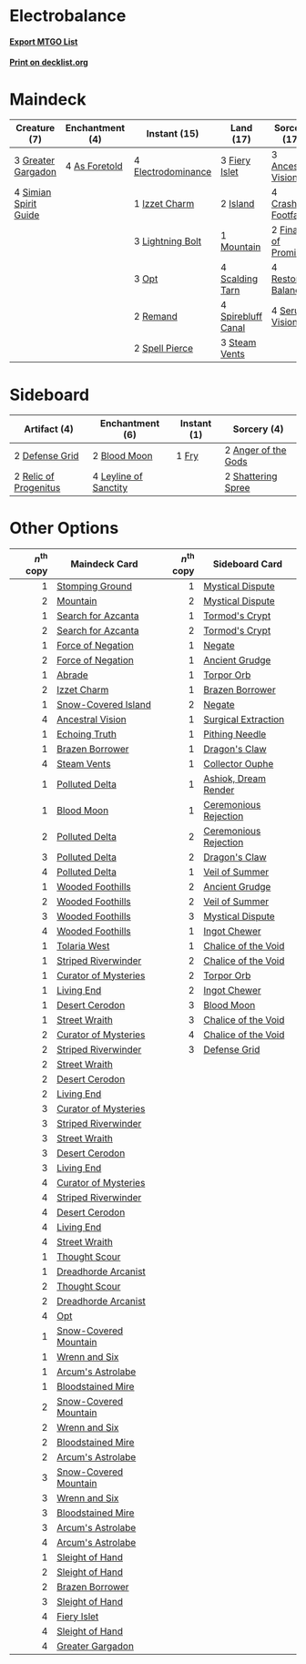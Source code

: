 # Electrobalance

#### [Export MTGO List](../collection/Electrobalance/Electrobalance.txt)
#### [Print on decklist.org](http://decklist.org/?deckmain=3%09Ancestral%20Vision%0A4%09As%20Foretold%0A4%09Crashing%20Footfalls%0A4%09Electrodominance%0A3%09Fiery%20Islet%0A2%09Finale%20of%20Promise%0A3%09Greater%20Gargadon%0A2%09Island%0A1%09Izzet%20Charm%0A3%09Lightning%20Bolt%0A1%09Mountain%0A3%09Opt%0A2%09Remand%0A4%09Restore%20Balance%0A4%09Scalding%20Tarn%0A4%09Serum%20Visions%0A4%09Simian%20Spirit%20Guide%0A2%09Spell%20Pierce%0A4%09Spirebluff%20Canal%0A3%09Steam%20Vents&deckside=2%09Anger%20of%20the%20Gods%0A2%09Blood%20Moon%0A2%09Defense%20Grid%0A1%09Fry%0A4%09Leyline%20of%20Sanctity%0A2%09Relic%20of%20Progenitus%0A2%09Shattering%20Spree)
# Maindeck

|                                          Creature (7)                                          |                                    Enchantment (4)                                     |                                        Instant (15)                                         |                                          Land (17)                                          |                                         Sorcery (17)                                          |
|------------------------------------------------------------------------------------------------|----------------------------------------------------------------------------------------|---------------------------------------------------------------------------------------------|---------------------------------------------------------------------------------------------|-----------------------------------------------------------------------------------------------|
|3 [Greater Gargadon](http://gatherer.wizards.com/Pages/Card/Details.aspx?multiverseid=370560)   |4 [As Foretold](http://gatherer.wizards.com/Pages/Card/Details.aspx?multiverseid=426744)|4 [Electrodominance](http://gatherer.wizards.com/Pages/Card/Details.aspx?multiverseid=457243)|3 [Fiery Islet](http://gatherer.wizards.com/Pages/Card/Details.aspx?multiverseid=464187)     |3 [Ancestral Vision](http://gatherer.wizards.com/Pages/Card/Details.aspx?multiverseid=189244)  |
|4 [Simian Spirit Guide](http://gatherer.wizards.com/Pages/Card/Details.aspx?multiverseid=442137)|                                                                                        |1 [Izzet Charm](http://gatherer.wizards.com/Pages/Card/Details.aspx?multiverseid=338413)     |2 [Island](http://gatherer.wizards.com/Pages/Card/Details.aspx?multiverseid=439857)          |4 [Crashing Footfalls](http://gatherer.wizards.com/Pages/Card/Details.aspx?multiverseid=464109)|
|                                                                                                |                                                                                        |3 [Lightning Bolt](http://gatherer.wizards.com/Pages/Card/Details.aspx?multiverseid=806)     |1 [Mountain](http://gatherer.wizards.com/Pages/Card/Details.aspx?multiverseid=439859)        |2 [Finale of Promise](http://gatherer.wizards.com/Pages/Card/Details.aspx?multiverseid=461054) |
|                                                                                                |                                                                                        |3 [Opt](http://gatherer.wizards.com/Pages/Card/Details.aspx?multiverseid=442948)             |4 [Scalding Tarn](http://gatherer.wizards.com/Pages/Card/Details.aspx?multiverseid=405107)   |4 [Restore Balance](http://gatherer.wizards.com/Pages/Card/Details.aspx?multiverseid=113520)   |
|                                                                                                |                                                                                        |2 [Remand](http://gatherer.wizards.com/Pages/Card/Details.aspx?multiverseid=380255)          |4 [Spirebluff Canal](http://gatherer.wizards.com/Pages/Card/Details.aspx?multiverseid=417822)|4 [Serum Visions](http://gatherer.wizards.com/Pages/Card/Details.aspx?multiverseid=50145)      |
|                                                                                                |                                                                                        |2 [Spell Pierce](http://gatherer.wizards.com/Pages/Card/Details.aspx?multiverseid=425876)    |3 [Steam Vents](http://gatherer.wizards.com/Pages/Card/Details.aspx?multiverseid=405109)     |                                                                                               |


# Sideboard

|                                          Artifact (4)                                          |                                        Enchantment (6)                                         |                                  Instant (1)                                   |                                         Sorcery (4)                                          |
|------------------------------------------------------------------------------------------------|------------------------------------------------------------------------------------------------|--------------------------------------------------------------------------------|----------------------------------------------------------------------------------------------|
|2 [Defense Grid](http://gatherer.wizards.com/Pages/Card/Details.aspx?multiverseid=45481)        |2 [Blood Moon](http://gatherer.wizards.com/Pages/Card/Details.aspx?multiverseid=45386)          |1 [Fry](http://gatherer.wizards.com/Pages/Card/Details.aspx?multiverseid=466894)|2 [Anger of the Gods](http://gatherer.wizards.com/Pages/Card/Details.aspx?multiverseid=438682)|
|2 [Relic of Progenitus](http://gatherer.wizards.com/Pages/Card/Details.aspx?multiverseid=174824)|4 [Leyline of Sanctity](http://gatherer.wizards.com/Pages/Card/Details.aspx?multiverseid=204993)|                                                                                |2 [Shattering Spree](http://gatherer.wizards.com/Pages/Card/Details.aspx?multiverseid=456224) |


# Other Options

|*n*<sup>th</sup> copy|                                         Maindeck Card                                          |*n*<sup>th</sup> copy|                                         Sideboard Card                                         |
|--------------------:|------------------------------------------------------------------------------------------------|--------------------:|------------------------------------------------------------------------------------------------|
|                    1|[Stomping Ground](http://gatherer.wizards.com/Pages/Card/Details.aspx?multiverseid=405110)      |                    1|[Mystical Dispute](http://gatherer.wizards.com/Pages/Card/Details.aspx?multiverseid=473020)     |
|                    2|[Mountain](http://gatherer.wizards.com/Pages/Card/Details.aspx?multiverseid=439859)             |                    2|[Mystical Dispute](http://gatherer.wizards.com/Pages/Card/Details.aspx?multiverseid=473020)     |
|                    1|[Search for Azcanta](http://gatherer.wizards.com/Pages/Card/Details.aspx?multiverseid=435226)   |                    1|[Tormod's Crypt](http://gatherer.wizards.com/Pages/Card/Details.aspx?multiverseid=389723)       |
|                    2|[Search for Azcanta](http://gatherer.wizards.com/Pages/Card/Details.aspx?multiverseid=435226)   |                    2|[Tormod's Crypt](http://gatherer.wizards.com/Pages/Card/Details.aspx?multiverseid=389723)       |
|                    1|[Force of Negation](http://gatherer.wizards.com/Pages/Card/Details.aspx?multiverseid=464001)    |                    1|[Negate](http://gatherer.wizards.com/Pages/Card/Details.aspx?multiverseid=423707)               |
|                    2|[Force of Negation](http://gatherer.wizards.com/Pages/Card/Details.aspx?multiverseid=464001)    |                    1|[Ancient Grudge](http://gatherer.wizards.com/Pages/Card/Details.aspx?multiverseid=235600)       |
|                    1|[Abrade](http://gatherer.wizards.com/Pages/Card/Details.aspx?multiverseid=430772)               |                    1|[Torpor Orb](http://gatherer.wizards.com/Pages/Card/Details.aspx?multiverseid=233069)           |
|                    2|[Izzet Charm](http://gatherer.wizards.com/Pages/Card/Details.aspx?multiverseid=338413)          |                    1|[Brazen Borrower](http://gatherer.wizards.com/Pages/Card/Details.aspx?multiverseid=473001)      |
|                    1|[Snow-Covered Island](http://gatherer.wizards.com/Pages/Card/Details.aspx?multiverseid=121130)  |                    2|[Negate](http://gatherer.wizards.com/Pages/Card/Details.aspx?multiverseid=423707)               |
|                    4|[Ancestral Vision](http://gatherer.wizards.com/Pages/Card/Details.aspx?multiverseid=189244)     |                    1|[Surgical Extraction](http://gatherer.wizards.com/Pages/Card/Details.aspx?multiverseid=397706)  |
|                    1|[Echoing Truth](http://gatherer.wizards.com/Pages/Card/Details.aspx?multiverseid=405212)        |                    1|[Pithing Needle](http://gatherer.wizards.com/Pages/Card/Details.aspx?multiverseid=129526)       |
|                    1|[Brazen Borrower](http://gatherer.wizards.com/Pages/Card/Details.aspx?multiverseid=473001)      |                    1|[Dragon's Claw](http://gatherer.wizards.com/Pages/Card/Details.aspx?multiverseid=129527)        |
|                    4|[Steam Vents](http://gatherer.wizards.com/Pages/Card/Details.aspx?multiverseid=405109)          |                    1|[Collector Ouphe](http://gatherer.wizards.com/Pages/Card/Details.aspx?multiverseid=464107)      |
|                    1|[Polluted Delta](http://gatherer.wizards.com/Pages/Card/Details.aspx?multiverseid=405104)       |                    1|[Ashiok, Dream Render](http://gatherer.wizards.com/Pages/Card/Details.aspx?multiverseid=461155) |
|                    1|[Blood Moon](http://gatherer.wizards.com/Pages/Card/Details.aspx?multiverseid=45386)            |                    1|[Ceremonious Rejection](http://gatherer.wizards.com/Pages/Card/Details.aspx?multiverseid=417613)|
|                    2|[Polluted Delta](http://gatherer.wizards.com/Pages/Card/Details.aspx?multiverseid=405104)       |                    2|[Ceremonious Rejection](http://gatherer.wizards.com/Pages/Card/Details.aspx?multiverseid=417613)|
|                    3|[Polluted Delta](http://gatherer.wizards.com/Pages/Card/Details.aspx?multiverseid=405104)       |                    2|[Dragon's Claw](http://gatherer.wizards.com/Pages/Card/Details.aspx?multiverseid=129527)        |
|                    4|[Polluted Delta](http://gatherer.wizards.com/Pages/Card/Details.aspx?multiverseid=405104)       |                    1|[Veil of Summer](http://gatherer.wizards.com/Pages/Card/Details.aspx?multiverseid=466952)       |
|                    1|[Wooded Foothills](http://gatherer.wizards.com/Pages/Card/Details.aspx?multiverseid=405116)     |                    2|[Ancient Grudge](http://gatherer.wizards.com/Pages/Card/Details.aspx?multiverseid=235600)       |
|                    2|[Wooded Foothills](http://gatherer.wizards.com/Pages/Card/Details.aspx?multiverseid=405116)     |                    2|[Veil of Summer](http://gatherer.wizards.com/Pages/Card/Details.aspx?multiverseid=466952)       |
|                    3|[Wooded Foothills](http://gatherer.wizards.com/Pages/Card/Details.aspx?multiverseid=405116)     |                    3|[Mystical Dispute](http://gatherer.wizards.com/Pages/Card/Details.aspx?multiverseid=473020)     |
|                    4|[Wooded Foothills](http://gatherer.wizards.com/Pages/Card/Details.aspx?multiverseid=405116)     |                    1|[Ingot Chewer](http://gatherer.wizards.com/Pages/Card/Details.aspx?multiverseid=389558)         |
|                    1|[Tolaria West](http://gatherer.wizards.com/Pages/Card/Details.aspx?multiverseid=136047)         |                    1|[Chalice of the Void](http://gatherer.wizards.com/Pages/Card/Details.aspx?multiverseid=442211)  |
|                    1|[Striped Riverwinder](http://gatherer.wizards.com/Pages/Card/Details.aspx?multiverseid=430737)  |                    2|[Chalice of the Void](http://gatherer.wizards.com/Pages/Card/Details.aspx?multiverseid=442211)  |
|                    1|[Curator of Mysteries](http://gatherer.wizards.com/Pages/Card/Details.aspx?multiverseid=426751) |                    2|[Torpor Orb](http://gatherer.wizards.com/Pages/Card/Details.aspx?multiverseid=233069)           |
|                    1|[Living End](http://gatherer.wizards.com/Pages/Card/Details.aspx?multiverseid=113521)           |                    2|[Ingot Chewer](http://gatherer.wizards.com/Pages/Card/Details.aspx?multiverseid=389558)         |
|                    1|[Desert Cerodon](http://gatherer.wizards.com/Pages/Card/Details.aspx?multiverseid=426830)       |                    3|[Blood Moon](http://gatherer.wizards.com/Pages/Card/Details.aspx?multiverseid=45386)            |
|                    1|[Street Wraith](http://gatherer.wizards.com/Pages/Card/Details.aspx?multiverseid=442097)        |                    3|[Chalice of the Void](http://gatherer.wizards.com/Pages/Card/Details.aspx?multiverseid=442211)  |
|                    2|[Curator of Mysteries](http://gatherer.wizards.com/Pages/Card/Details.aspx?multiverseid=426751) |                    4|[Chalice of the Void](http://gatherer.wizards.com/Pages/Card/Details.aspx?multiverseid=442211)  |
|                    2|[Striped Riverwinder](http://gatherer.wizards.com/Pages/Card/Details.aspx?multiverseid=430737)  |                    3|[Defense Grid](http://gatherer.wizards.com/Pages/Card/Details.aspx?multiverseid=45481)          |
|                    2|[Street Wraith](http://gatherer.wizards.com/Pages/Card/Details.aspx?multiverseid=442097)        |                     |                                                                                                |
|                    2|[Desert Cerodon](http://gatherer.wizards.com/Pages/Card/Details.aspx?multiverseid=426830)       |                     |                                                                                                |
|                    2|[Living End](http://gatherer.wizards.com/Pages/Card/Details.aspx?multiverseid=113521)           |                     |                                                                                                |
|                    3|[Curator of Mysteries](http://gatherer.wizards.com/Pages/Card/Details.aspx?multiverseid=426751) |                     |                                                                                                |
|                    3|[Striped Riverwinder](http://gatherer.wizards.com/Pages/Card/Details.aspx?multiverseid=430737)  |                     |                                                                                                |
|                    3|[Street Wraith](http://gatherer.wizards.com/Pages/Card/Details.aspx?multiverseid=442097)        |                     |                                                                                                |
|                    3|[Desert Cerodon](http://gatherer.wizards.com/Pages/Card/Details.aspx?multiverseid=426830)       |                     |                                                                                                |
|                    3|[Living End](http://gatherer.wizards.com/Pages/Card/Details.aspx?multiverseid=113521)           |                     |                                                                                                |
|                    4|[Curator of Mysteries](http://gatherer.wizards.com/Pages/Card/Details.aspx?multiverseid=426751) |                     |                                                                                                |
|                    4|[Striped Riverwinder](http://gatherer.wizards.com/Pages/Card/Details.aspx?multiverseid=430737)  |                     |                                                                                                |
|                    4|[Desert Cerodon](http://gatherer.wizards.com/Pages/Card/Details.aspx?multiverseid=426830)       |                     |                                                                                                |
|                    4|[Living End](http://gatherer.wizards.com/Pages/Card/Details.aspx?multiverseid=113521)           |                     |                                                                                                |
|                    4|[Street Wraith](http://gatherer.wizards.com/Pages/Card/Details.aspx?multiverseid=442097)        |                     |                                                                                                |
|                    1|[Thought Scour](http://gatherer.wizards.com/Pages/Card/Details.aspx?multiverseid=380203)        |                     |                                                                                                |
|                    1|[Dreadhorde Arcanist](http://gatherer.wizards.com/Pages/Card/Details.aspx?multiverseid=461052)  |                     |                                                                                                |
|                    2|[Thought Scour](http://gatherer.wizards.com/Pages/Card/Details.aspx?multiverseid=380203)        |                     |                                                                                                |
|                    2|[Dreadhorde Arcanist](http://gatherer.wizards.com/Pages/Card/Details.aspx?multiverseid=461052)  |                     |                                                                                                |
|                    4|[Opt](http://gatherer.wizards.com/Pages/Card/Details.aspx?multiverseid=442948)                  |                     |                                                                                                |
|                    1|[Snow-Covered Mountain](http://gatherer.wizards.com/Pages/Card/Details.aspx?multiverseid=121233)|                     |                                                                                                |
|                    1|[Wrenn and Six](http://gatherer.wizards.com/Pages/Card/Details.aspx?multiverseid=464166)        |                     |                                                                                                |
|                    1|[Arcum's Astrolabe](http://gatherer.wizards.com/Pages/Card/Details.aspx?multiverseid=464169)    |                     |                                                                                                |
|                    1|[Bloodstained Mire](http://gatherer.wizards.com/Pages/Card/Details.aspx?multiverseid=405094)    |                     |                                                                                                |
|                    2|[Snow-Covered Mountain](http://gatherer.wizards.com/Pages/Card/Details.aspx?multiverseid=121233)|                     |                                                                                                |
|                    2|[Wrenn and Six](http://gatherer.wizards.com/Pages/Card/Details.aspx?multiverseid=464166)        |                     |                                                                                                |
|                    2|[Bloodstained Mire](http://gatherer.wizards.com/Pages/Card/Details.aspx?multiverseid=405094)    |                     |                                                                                                |
|                    2|[Arcum's Astrolabe](http://gatherer.wizards.com/Pages/Card/Details.aspx?multiverseid=464169)    |                     |                                                                                                |
|                    3|[Snow-Covered Mountain](http://gatherer.wizards.com/Pages/Card/Details.aspx?multiverseid=121233)|                     |                                                                                                |
|                    3|[Wrenn and Six](http://gatherer.wizards.com/Pages/Card/Details.aspx?multiverseid=464166)        |                     |                                                                                                |
|                    3|[Bloodstained Mire](http://gatherer.wizards.com/Pages/Card/Details.aspx?multiverseid=405094)    |                     |                                                                                                |
|                    3|[Arcum's Astrolabe](http://gatherer.wizards.com/Pages/Card/Details.aspx?multiverseid=464169)    |                     |                                                                                                |
|                    4|[Arcum's Astrolabe](http://gatherer.wizards.com/Pages/Card/Details.aspx?multiverseid=464169)    |                     |                                                                                                |
|                    1|[Sleight of Hand](http://gatherer.wizards.com/Pages/Card/Details.aspx?multiverseid=25557)       |                     |                                                                                                |
|                    2|[Sleight of Hand](http://gatherer.wizards.com/Pages/Card/Details.aspx?multiverseid=25557)       |                     |                                                                                                |
|                    2|[Brazen Borrower](http://gatherer.wizards.com/Pages/Card/Details.aspx?multiverseid=473001)      |                     |                                                                                                |
|                    3|[Sleight of Hand](http://gatherer.wizards.com/Pages/Card/Details.aspx?multiverseid=25557)       |                     |                                                                                                |
|                    4|[Fiery Islet](http://gatherer.wizards.com/Pages/Card/Details.aspx?multiverseid=464187)          |                     |                                                                                                |
|                    4|[Sleight of Hand](http://gatherer.wizards.com/Pages/Card/Details.aspx?multiverseid=25557)       |                     |                                                                                                |
|                    4|[Greater Gargadon](http://gatherer.wizards.com/Pages/Card/Details.aspx?multiverseid=370560)     |                     |                                                                                                |

